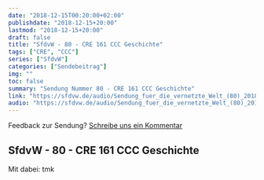 ```yaml
---
date: "2018-12-15T00:20:00+02:00"
publishdate: "2018-12-15+20:00"
lastmod: "2018-12-15+20:00"
draft: false
title: "SfdvW - 80 - CRE 161 CCC Geschichte"
tags: ["CRE", "CCC"]
series: ["SfdvW"]
categories: ["Sendebeitrag"]
img: ""
toc: false
summary: "Sendung Nummer 80 - CRE 161 CCC Geschichte"
link: "https://sfdvw.de/audio/Sendung_fuer_die_vernetzte_Welt_(80)_2018_12_15_CRE_161_CCC_Geschichte.mp3"
audio: "https://sfdvw.de/audio/Sendung_fuer_die_vernetzte_Welt_(80)_2018_12_15_CRE_161_CCC_Geschichte.mp3"
---
```


<div id="example"></div>
<script src="https://cdn.podlove.org/web-player/embed.js"></script>

Feedback zur Sendung?
[Schreibe uns ein Kommentar](mailto:SfdvW@radiocorax.de)

## SfdvW - 80 - CRE 161 CCC Geschichte
Mit dabei: tmk

<script>
  podlovePlayer('#example', '/blog/sfdvw80.json');
</script>
